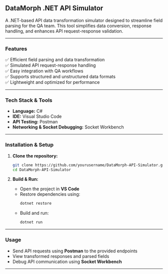 
## **DataMorph .NET API Simulator**  

A .NET-based API data transformation simulator designed to streamline field parsing for the QA team. This tool simplifies data conversion, response handling, and enhances API request-response validation.  

---

### **Features**  
✅ Efficient field parsing and data transformation  
✅ Simulated API request-response handling  
✅ Easy integration with QA workflows  
✅ Supports structured and unstructured data formats  
✅ Lightweight and optimized for performance  

---

### **Tech Stack & Tools**  
- **Language:** C#  
- **IDE:** Visual Studio Code  
- **API Testing:** Postman  
- **Networking & Socket Debugging:** Socket Workbench  

---

### **Installation & Setup**  
1. **Clone the repository:**  
   ```sh
   git clone https://github.com/yourusername/DataMorph-API-Simulator.git
   cd DataMorph-API-Simulator
   ```

2. **Build & Run:**  
   - Open the project in **VS Code**  
   - Restore dependencies using:  
     ```sh
     dotnet restore
     ```
   - Build and run:  
     ```sh
     dotnet run
     ```

---

### **Usage**  
- Send API requests using **Postman** to the provided endpoints  
- View transformed responses and parsed fields  
- Debug API communication using **Socket Workbench**  

---

